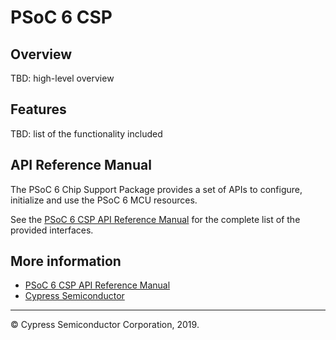 # PSoC 6 CSP

## Overview

TBD: high-level overview

## Features

TBD: list of the functionality included

## API Reference Manual

The PSoC 6 Chip Support Package provides a set of APIs to configure, initialize and use the PSoC 6 MCU resources.

See the [PSoC 6 CSP API Reference Manual][api] for the complete list of the provided interfaces.

## More information
* [PSoC 6 CSP API Reference Manual][api]
* [Cypress Semiconductor](http://www.cypress.com)

[api]: modules.html

---
© Cypress Semiconductor Corporation, 2019.

